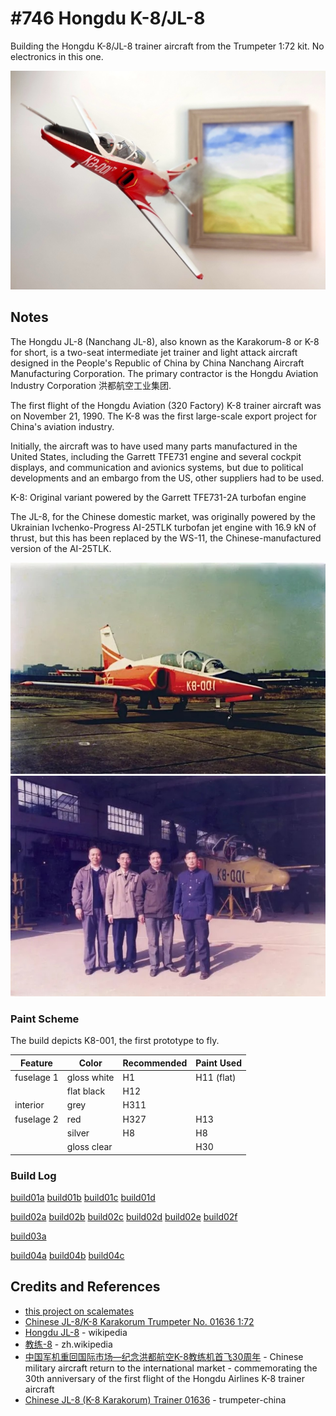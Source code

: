 # #746 Hongdu K-8/JL-8

Building the Hongdu K-8/JL-8 trainer aircraft from the Trumpeter 1:72 kit. No electronics in this one.

![Build](./assets/JL8_build.jpg?raw=true)

## Notes

The Hongdu JL-8 (Nanchang JL-8), also known as the Karakorum-8 or K-8 for short, is a two-seat intermediate jet trainer and light attack aircraft designed in the People's Republic of China by China Nanchang Aircraft Manufacturing Corporation. The primary contractor is the Hongdu Aviation Industry Corporation 洪都航空工业集团.

The first flight  of the Hongdu Aviation (320 Factory) K-8 trainer aircraft was on November 21, 1990. The K-8 was the first large-scale export project for China's aviation industry.

Initially, the aircraft was to have used many parts manufactured in the United States, including the Garrett TFE731 engine and several cockpit displays, and communication and avionics systems, but due to political developments and an embargo from the US, other suppliers had to be used.

K-8: Original variant powered by the Garrett TFE731-2A turbofan engine

The JL-8, for the Chinese domestic market, was originally powered by the Ukrainian Ivchenko-Progress AI-25TLK turbofan jet engine with 16.9 kN of thrust, but this has been replaced by the WS-11, the Chinese-manufactured version of the AI-25TLK.

![K8-001](./assets/K8-001.jpg)
![K8-001-hanger](./assets/K8-001-hanger.jpg)

### Paint Scheme

The build depicts K8-001, the first prototype to fly.

| Feature               | Color                | Recommended | Paint Used |
|-----------------------|----------------------|-------------|------------|
| fuselage 1            | gloss white          | H1          | H11 (flat) |
|                       | flat black           | H12         |            |
| interior              | grey                 | H311        |            |
| fuselage 2            | red                  | H327        | H13        |
|                       | silver               | H8          | H8         |
|                       | gloss clear          |             | H30        |

### Build Log

[build01a](./assets/build01a.jpg?raw=true)
[build01b](./assets/build01b.jpg?raw=true)
[build01c](./assets/build01c.jpg?raw=true)
[build01d](./assets/build01d.jpg?raw=true)

[build02a](./assets/build02a.jpg?raw=true)
[build02b](./assets/build02b.jpg?raw=true)
[build02c](./assets/build02c.jpg?raw=true)
[build02d](./assets/build02d.jpg?raw=true)
[build02e](./assets/build02e.jpg?raw=true)
[build02f](./assets/build02f.jpg?raw=true)

[build03a](./assets/build03a.jpg?raw=true)

[build04a](./assets/build04a.jpg?raw=true)
[build04b](./assets/build04b.jpg?raw=true)
[build04c](./assets/build04c.jpg?raw=true)

## Credits and References

* [this project on scalemates](https://www.scalemates.com/profiles/mate.php?id=74137&p=projects&project=175324)
* [Chinese JL-8/K-8 Karakorum Trumpeter No. 01636 1:72](https://www.scalemates.com/kits/trumpeter-01636-chinese-jl-8-k-8-karakorum--166713)
* [Hongdu JL-8](https://en.wikipedia.org/wiki/Hongdu_JL-8) - wikipedia
* [教练-8](https://zh.wikipedia.org/wiki/%E6%95%99%E7%BB%83-8) - zh.wikipedia
* [中国军机重回国际市场—纪念洪都航空K-8教练机首飞30周年](https://new.qq.com/rain/a/20201122A0DQVL00) - Chinese military aircraft return to the international market - commemorating the 30th anniversary of the first flight of the Hongdu Airlines K-8 trainer aircraft
* [Chinese JL-8 (K-8 Karakorum) Trainer 01636](http://www.trumpeter-china.com/index.php?g=home&m=product&a=show&id=1637&l=en) - trumpeter-china
